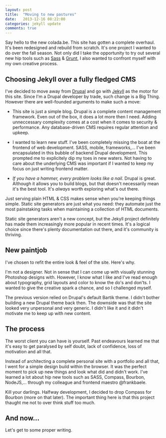 ```yaml
---
layout: post
title:  "Moving to new pastures"
date:   2013-12-16 08:22:00
categories: jekyll update
comments: true
---
```

Say hello to the new colada.be. This site has gotten a complete overhaul. It's
been redesigned and rebuild from scratch. It's one project I wanted to do over
the fall season. Not only did I take the opportunity to try out several new hip
tools such as <a href="http://sass-lang.com/">Sass</a> &amp;
<a href="http://gruntjs.com/">Grunt</a>, I also wanted to confront myself with
my own creative process.

## Choosing Jekyll over a fully fledged CMS

I've decided to move away from <a href="http://drupal.org">Drupal</a> and go with
 <a href="http://jekyllrb.com">Jekyll</a> as the motor for this site. Since I'm
 a Drupal developer by trade, such change is a Big Thing. However there are
 well-founded arguments to make such a move:

* This site is just a simple blog. Drupal is a complete content management
framework. Even out of the box, it does a lot more then I need. Adding
unneccessary complexity comes at a cost when it comes to security & performance.
Any database-driven CMS requires regular attention and upkeep.

* I wanted to learn new stuff. I've been completely missing the boat at the
frontend of web development. SASS, mobile, frameworks,... I've been encapsulated
in this bubble of backend Drupal development. This prompted me to explicitely
dip my toes in new waters. Not having to care about the underlying CMS was
important if I wanted to keep my focus on just writing frontend matter.

* <em>If you have a hammer, every problem looks like a nail</em>. Drupal is
great. Although it allows you to build blogs, but that doesn't necessarily mean
it's the best tool. It's <em>always</em> worth exploring what's out there.

Just serving plain HTML & CSS makes sense when you're keeping things simple.
Static site generators are just what you need: they automate just the most
painstaking tasks when maintaining a collection of HTML documents.

Static site generators aren't a new concept, but the Jekyll project definitely
has made them increasingly more popular in recent times. It's a logical choice
since there's plenty documentation out there, and it's community is thriving.

## New paintjob

I've chosen to refit the entire look & feel of the site. Here's why.

I'm not a designer. Not in sense that I can come up with visually stunning
Photoshop designs with. However, I know what I like and I've read enough about
typography, grid layouts and color to know the do's and don'ts. I wanted to give
the creative spark a chance, and so I challenged myself.

The previous version relied on Drupal's default Bartik theme. I didn't bother
building a new Drupal theme back then. The downside was that the site looked
very unpersonal and very generic. I didn't like it and it didn't motivate me to
keep up with new content.

## The process

The worst client you can have is yourself. Past endeavours learned me that it's
easy to get paralysed by self doubt, lack of confidence, loss of motivation and
all that.

Instead of architecting a complete personal site with a portfolio and all that,
I went for a simple design build within the browser. It was the perfect moment
to pick up new things and look what did and didn't work. I've learned a lot
about hip new tools such as SASS, Compass, Bourbon, NodeJS,... through my
colleague and frontend maestro @frankbaele.

Kill your darlings. Halfway development, I decided to drop Compass for Bourbon
(more on that later). The important thing here is that this project thaught me
not to over think stuff too much.

## And now...

Let's get to some proper writing.
